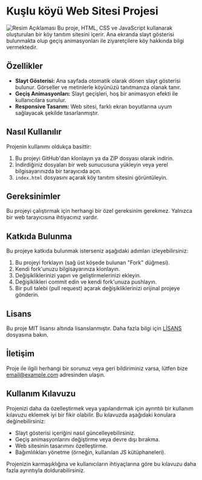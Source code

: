 # Kuşlu köyü Web Sitesi Projesi
![Resim Açıklaması](https://github.com/Mertalkann/Kuslu_site/blob/main/image.gif)
Bu proje, HTML, CSS ve JavaScript kullanarak oluşturulan bir köy tanıtım sitesini içerir. Ana ekranda slayt gösterisi bulunmakta olup geçiş animasyonları ile ziyaretçilere köy hakkında bilgi vermektedir.

## Özellikler

- **Slayt Gösterisi:** Ana sayfada otomatik olarak dönen slayt gösterisi bulunur. Görseller ve metinlerle köyünüzü tanıtmanıza olanak tanır.
- **Geçiş Animasyonları:** Slayt geçişleri, hoş bir animasyon efekti ile kullanıcılara sunulur.
- **Responsive Tasarım:** Web sitesi, farklı ekran boyutlarına uyum sağlayacak şekilde tasarlanmıştır.

## Nasıl Kullanılır

Projenin kullanımı oldukça basittir:

1. Bu projeyi GitHub'dan klonlayın ya da ZIP dosyası olarak indirin.
2. İndirdiğiniz dosyaları bir web sunucusuna yükleyin veya yerel bilgisayarınızda bir tarayıcıda açın.
3. `index.html` dosyasını açarak köy tanıtım sitesini görüntüleyin.

## Gereksinimler

Bu projeyi çalıştırmak için herhangi bir özel gereksinim gerekmez. Yalnızca bir web tarayıcısına ihtiyacınız vardır.

## Katkıda Bulunma

Bu projeye katkıda bulunmak isterseniz aşağıdaki adımları izleyebilirsiniz:

1. Bu projeyi forklayın (sağ üst köşede bulunan "Fork" düğmesi).
2. Kendi fork'unuzu bilgisayarınıza klonlayın.
3. Değişikliklerinizi yapın ve geliştirmelerinizi ekleyin.
4. Değişiklikleri commit edin ve kendi fork'unuza pushlayın.
5. Bir pull talebi (pull request) açarak değişikliklerinizi orijinal projeye gönderin.

## Lisans

Bu proje MIT lisansı altında lisanslanmıştır. Daha fazla bilgi için [LİSANS](LICENSE) dosyasına bakın.

## İletişim

Proje ile ilgili herhangi bir sorunuz veya geri bildiriminiz varsa, lütfen bize [email@example.com](mailto:email@example.com) adresinden ulaşın.

## Kullanım Kılavuzu

Projenizi daha da özelleştirmek veya yapılandırmak için ayrıntılı bir kullanım kılavuzu eklemek iyi bir fikir olabilir. Bu kılavuzda aşağıdaki konulara değinebilirsiniz:

- Slayt gösterisi içeriğini nasıl güncelleyebilirsiniz.
- Geçiş animasyonlarını değiştirme veya devre dışı bırakma.
- Web sitesinin tasarımını özelleştirme.
- Bağımlılıkları yönetme (örneğin, kullanılan JS kütüphaneleri).

Projenizin karmaşıklığına ve kullanıcıların ihtiyaçlarına göre bu kılavuzu daha fazla ayrıntıyla doldurabilirsiniz.
